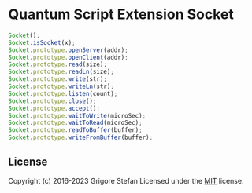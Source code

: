 # Quantum Script Extension Socket

```javascript
Socket();
Socket.isSocket(x);
Socket.prototype.openServer(addr);
Socket.prototype.openClient(addr);
Socket.prototype.read(size);
Socket.prototype.readLn(size);
Socket.prototype.write(str);
Socket.prototype.writeLn(str);
Socket.prototype.listen(count);
Socket.prototype.close();
Socket.prototype.accept();
Socket.prototype.waitToWrite(microSec);
Socket.prototype.waitToRead(microSec);
Socket.prototype.readToBuffer(buffer);
Socket.prototype.writeFromBuffer(buffer);
```

## License

Copyright (c) 2016-2023 Grigore Stefan
Licensed under the [MIT](LICENSE) license.
